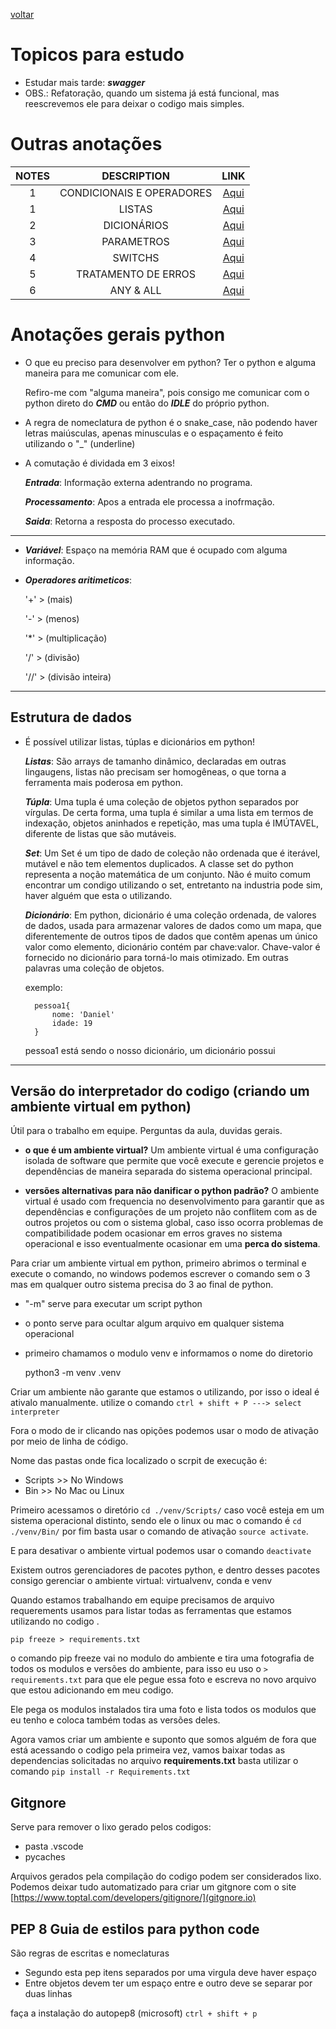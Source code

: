 [voltar](../../README.md)

# Topicos para estudo
- Estudar mais tarde: ***swagger***
- OBS.: Refatoração, quando um sistema já está funcional, mas reescrevemos ele para deixar o codigo mais simples.

# Outras anotações

| NOTES | DESCRIPTION | LINK|
|:-:|:-:|:-:|
|1| CONDICIONAIS E OPERADORES|[Aqui](./conditionals.md)|
|1| LISTAS |[ Aqui](./list.md)|
|2| DICIONÁRIOS |[ Aqui](./notebooks/dicionary.ipynb)|
|3| PARAMETROS |[ Aqui](./parametros.md)|
|4| SWITCHS |[ Aqui](./switchs.md)|
|5| TRATAMENTO DE ERROS |[ Aqui](./erros.md)|
|6| ANY & ALL |[ Aqui](./notebooks/utilidades.ipynb)|

# Anotações gerais python
- O que eu preciso para desenvolver em python? Ter o python e alguma maneira para me comunicar com ele.
    
    Refiro-me com "alguma maneira", pois consigo me comunicar com o python direto do ***CMD*** ou então do ***IDLE*** do próprio python.

- A regra de nomeclatura de python é o snake_case, não podendo haver letras maiúsculas, apenas minusculas e o espaçamento é feito utilizando o "_" (underline)


- A comutação é dividada em 3 eixos!

    ***Entrada***: Informação externa adentrando no programa.

    ***Processamento***: Apos a entrada ele processa a inofrmação.

    ***Saida***: Retorna a resposta do processo executado.

---

- ***Variável***: Espaço na memória RAM que é ocupado com alguma informação.
- ***Operadores aritimeticos***: 

    '+' > (mais) 

    '-' > (menos) 

    '*' > (multiplicação) 

    '/' > (divisão)

    '//' > (divisão inteira)

---

## Estrutura de dados

- É possível utilizar listas, túplas e dicionários em python!

    ***Listas***: São arrays de tamanho dinâmico, declaradas em outras lingaugens, listas não precisam ser homogêneas, o que torna a ferramenta mais poderosa em python.

    ***Túpla***: Uma tupla é uma coleção de objetos python separados por vírgulas. De certa forma, uma tupla é similar a uma lista em termos de indexação, objetos aninhados e repetição, mas uma tupla é IMÚTAVEL, diferente de listas que são mutáveis.

    ***Set***: Um Set é um tipo de dado de coleção não ordenada que é iterável, mutável e não tem elementos duplicados. A classe set do python representa a noção matemática de um conjunto. Não é muito comum encontrar um condigo utilizando o set, entretanto na industria pode sim, haver alguém que esta o utilizando.

    ***Dicionário***: Em python, dicionário é uma coleção ordenada, de valores de dados, usada para armazenar valores de dados como um mapa, que diferentemente de outros tipos de dados que contêm apenas um único valor como elemento, dicionário contém par chave:valor. Chave-valor é fornecido no dicionário para torná-lo mais otimizado. Em outras palavras uma coleção de objetos.

    exemplo: 

        pessoa1{
            nome: 'Daniel'
            idade: 19
        }

    pessoa1 está sendo o nosso dicionário, um dicionário possui 
---

## Versão do interpretador do codigo (criando um ambiente virtual em python)

Útil para o trabalho em equipe. Perguntas da aula, duvidas gerais.

- **o que é um ambiente virtual?** Um ambiente virtual é uma configuração isolada de software que permite que você execute e gerencie projetos e dependências de maneira separada do sistema operacional principal.

- **versões alternativas para não danificar o python padrão?** O ambiente virtual é usado com frequencia no desenvolvimento para garantir que as dependências e configurações de um projeto não conflitem com as de outros projetos ou com o sistema global, caso isso ocorra problemas de compatibilidade podem ocasionar em erros graves no sistema operacional e isso eventualmente ocasionar em uma **perca do sistema**.

Para criar um ambiente virtual em python, primeiro abrimos o terminal e execute o comando, no windows podemos escrever o comando sem o 3 mas em qualquer outro sistema precisa do 3 ao final de python.

- "-m" serve para executar um script python
- o ponto serve para ocultar algum arquivo em qualquer sistema operacional
- primeiro chamamos o modulo venv e informamos o nome do diretorio 

    python3 -m venv .venv 

Criar um ambiente não garante que estamos o utilizando, por isso o ideal é ativalo manualmente. utilize o comando `ctrl + shift + P ---> select interpreter` 

Fora o modo de ir clicando nas opições podemos usar o modo de ativação por meio de linha de código.

Nome das pastas onde fica localizado o scrpit de execução é:
- Scripts >> No Windows
- Bin >> No Mac ou Linux

Primeiro acessamos o diretório `cd ./venv/Scripts/` caso você esteja em um sistema operacional distinto, sendo ele o linux ou mac o comando é `cd ./venv/Bin/` por fim basta usar o comando de ativação `source activate`.

E para desativar o ambiente virtual podemos usar o comando `deactivate`

Existem outros gerenciadores de pacotes python, e dentro desses pacotes consigo gerenciar o ambiente virtual: virtualvenv, conda e venv

Quando estamos trabalhando em equipe precisamos de arquivo requerements usamos para listar todas as ferramentas que estamos utilizando no codigo .

`pip freeze > requirements.txt`

o comando pip freeze vai no modulo do ambiente e tira uma fotografia de todos os modulos e versões do ambiente, para isso eu uso o `> requirements.txt` para que ele pegue essa foto e escreva no novo arquivo que estou adicionando em meu codigo.

Ele pega os modulos instalados tira uma foto e lista todos os modulos que eu tenho e coloca também todas as versões deles.

Agora vamos criar um ambiente e suponto que somos alguém de fora que está acessando o codigo pela primeira vez, vamos baixar todas as dependencias solicitadas no arquivo **requirements.txt** basta utilizar o comando `pip install -r Requirements.txt`

## Gitgnore

Serve para remover o lixo gerado pelos codigos:
- pasta .vscode
- pycaches

Arquivos gerados pela compilação do codigo podem ser considerados lixo. Podemos deixar tudo automatizado para criar um gitgnore com o site [https://www.toptal.com/developers/gitignore/](gitgnore.io)


## PEP 8 Guia de estilos para python code

São regras de escritas e nomeclaturas 
- Segundo esta pep itens separados por uma virgula deve haver espaço
- Entre objetos devem ter um espaço entre e outro deve se separar por duas linhas

faça a instalação do autopep8 (microsoft) `ctrl + shift + p` 
